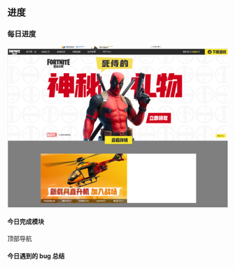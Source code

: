 ## 进度

### 每日进度

![image-20200417213749675](images/image-20200417213749675.png)

#### 今日完成模块

顶部导航

#### 今日遇到的 bug 总结